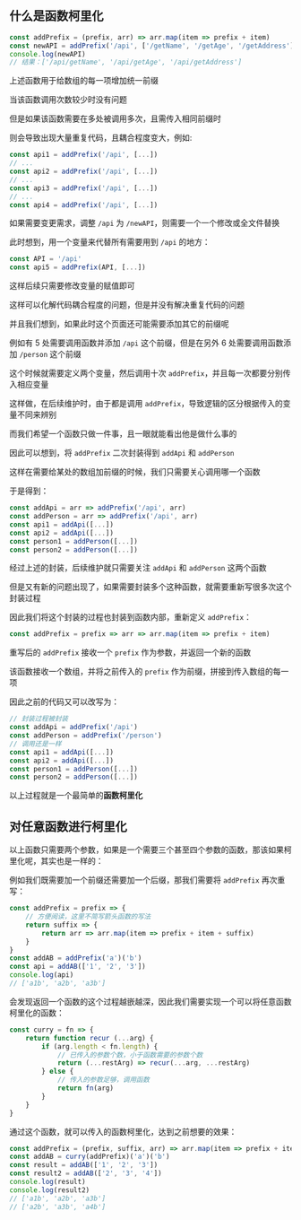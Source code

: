 什么是函数柯里化
-
```javascript
const addPrefix = (prefix, arr) => arr.map(item => prefix + item)
const newAPI = addPrefix('/api', ['/getName', '/getAge', '/getAddress'])
console.log(newAPI)
// 结果：['/api/getName', '/api/getAge', '/api/getAddress']
```

上述函数用于给数组的每一项增加统一前缀

当该函数调用次数较少时没有问题

但是如果该函数需要在多处被调用多次，且需传入相同前缀时

则会导致出现大量重复代码，且耦合程度变大，例如:
```javascript
const api1 = addPrefix('/api', [...])
// ...
const api2 = addPrefix('/api', [...])
// ...
const api3 = addPrefix('/api', [...])
// ...
const api4 = addPrefix('/api', [...])
```

如果需要变更需求，调整 `/api` 为 `/newAPI`，则需要一个一个修改或全文件替换

此时想到，用一个变量来代替所有需要用到 `/api` 的地方：
```javascript
const API = '/api'
const api5 = addPrefix(API, [...])
```

这样后续只需要修改变量的赋值即可

这样可以化解代码耦合程度的问题，但是并没有解决重复代码的问题

并且我们想到，如果此时这个页面还可能需要添加其它的前缀呢

例如有 5 处需要调用函数并添加 `/api` 这个前缀，但是在另外 6 处需要调用函数添加 `/person` 这个前缀

这个时候就需要定义两个变量，然后调用十次 `addPrefix`，并且每一次都要分别传入相应变量

这样做，在后续维护时，由于都是调用 `addPrefix`，导致逻辑的区分根据传入的变量不同来辨别

而我们希望一个函数只做一件事，且一眼就能看出他是做什么事的

因此可以想到，将 `addPrefix` 二次封装得到 `addApi` 和 `addPerson`

这样在需要给某处的数组加前缀的时候，我们只需要关心调用哪一个函数

于是得到：
```javascript
const addApi = arr => addPrefix('/api', arr) 
const addPerson = arr => addPrefix('/api', arr)
const api1 = addApi([...])
const api2 = addApi([...])
const person1 = addPerson([...])
const person2 = addPerson([...])
```

经过上述的封装，后续维护就只需要关注 `addApi` 和 `addPerson` 这两个函数

但是又有新的问题出现了，如果需要封装多个这种函数，就需要重新写很多次这个封装过程

因此我们将这个封装的过程也封装到函数内部，重新定义 `addPrefix`：
```javascript
const addPrefix = prefix => arr => arr.map(item => prefix + item)
```

重写后的 `addPrefix` 接收一个 `prefix` 作为参数，并返回一个新的函数

该函数接收一个数组，并将之前传入的 `prefix` 作为前缀，拼接到传入数组的每一项

因此之前的代码又可以改写为：
```javascript
// 封装过程被封装
const addApi = addPrefix('/api')
const addPerson = addPrefix('/person')
// 调用还是一样
const api1 = addApi([...])
const api2 = addApi([...])
const person1 = addPerson([...])
const person2 = addPerson([...])
```

以上过程就是一个最简单的**函数柯里化**

对任意函数进行柯里化
-

以上函数只需要两个参数，如果是一个需要三个甚至四个参数的函数，那该如果柯里化呢，其实也是一样的：

例如我们既需要加一个前缀还需要加一个后缀，那我们需要将 `addPrefix` 再次重写：
```javascript
const addPrefix = prefix => {
    // 方便阅读，这里不简写箭头函数的写法
    return suffix => {
        return arr => arr.map(item => prefix + item + suffix)
    } 
}
const addAB = addPrefix('a')('b')
const api = addAB(['1', '2', '3'])
console.log(api)
// ['a1b', 'a2b', 'a3b']
```

会发现返回一个函数的这个过程越嵌越深，因此我们需要实现一个可以将任意函数柯里化的函数：
```javascript
const curry = fn => {
    return function recur (...arg) {
        if (arg.length < fn.length) {
            // 已传入的参数个数，小于函数需要的参数个数
            return (...restArg) => recur(...arg, ...restArg)
        } else {
            // 传入的参数足够，调用函数
            return fn(arg)
        }
    }
}
```

通过这个函数，就可以传入的函数柯里化，达到之前想要的效果：
```javascript
const addPrefix = (prefix, suffix, arr) => arr.map(item => prefix + item + suffix)
const addAB = curry(addPrefix)('a')('b')
const result = addAB(['1', '2', '3'])
const result2 = addAB(['2', '3', '4'])
console.log(result)
console.log(result2)
// ['a1b', 'a2b', 'a3b']
// ['a2b', 'a3b', 'a4b']
```










